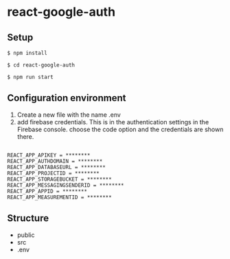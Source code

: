 # react-google-auth

## Setup 

```
$ npm install

$ cd react-google-auth

$ npm run start
```
## Configuration environment

1. Create a new file with the name .env
2. add firebase credentials. 
    This is in the authentication settings in the Firebase console.
    choose the code option and the credentials are shown there.

```

REACT_APP_APIKEY = ********
REACT_APP_AUTHDOMAIN = ********
REACT_APP_DATABASEURL = ********
REACT_APP_PROJECTID = ********
REACT_APP_STORAGEBUCKET = ********
REACT_APP_MESSAGINGSENDERID = ********
REACT_APP_APPID = ********
REACT_APP_MEASUREMENTID = ********

```

## Structure

* public
* src
* .env
